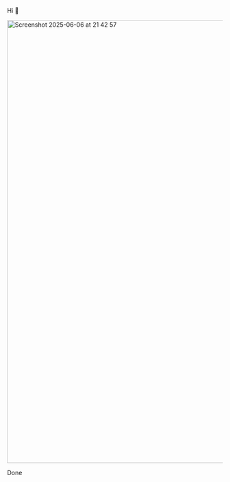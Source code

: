 Hi 👋

<img width="1035" alt="Screenshot 2025-06-06 at 21 42 57" src="https://github.com/user-attachments/assets/9bae48f7-7887-4848-ad7d-56a309e0cf6c" />

Done




<!--
**Tom-Poupard/Tom-Poupard** is a ✨ _special_ ✨ repository because its `README.md` (this file) appears on your GitHub profile.

Here are some ideas to get you started:

- 🔭 I’m currently working on ...
- 🌱 I’m currently learning ...
- 👯 I’m looking to collaborate on ...
- 🤔 I’m looking for help with ...
- 💬 Ask me about ...
- 📫 How to reach me: ...
- 😄 Pronouns: ...
- ⚡ Fun fact: ...
-->
